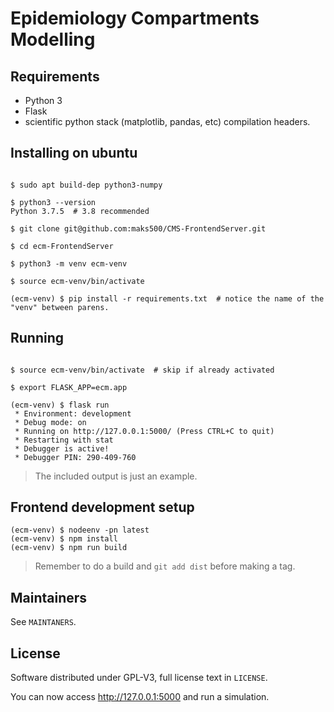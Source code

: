 # Epidemiology Compartments Modelling

## Requirements

- Python 3
- Flask
- scientific python stack (matplotlib, pandas, etc) compilation headers.

## Installing on ubuntu

```shell

$ sudo apt build-dep python3-numpy

$ python3 --version
Python 3.7.5  # 3.8 recommended

$ git clone git@github.com:maks500/CMS-FrontendServer.git

$ cd ecm-FrontendServer

$ python3 -m venv ecm-venv

$ source ecm-venv/bin/activate

(ecm-venv) $ pip install -r requirements.txt  # notice the name of the "venv" between parens.

```

## Running

```shell

$ source ecm-venv/bin/activate  # skip if already activated

$ export FLASK_APP=ecm.app

(ecm-venv) $ flask run
 * Environment: development
 * Debug mode: on
 * Running on http://127.0.0.1:5000/ (Press CTRL+C to quit)
 * Restarting with stat
 * Debugger is active!
 * Debugger PIN: 290-409-760

```

> The included output is just an example.

## Frontend development setup

```shell
(ecm-venv) $ nodeenv -pn latest
(ecm-venv) $ npm install
(ecm-venv) $ npm run build
```

> Remember to do a build and `git add dist` before making a tag.

## Maintainers

See `MAINTANERS`.

## License

Software distributed under GPL-V3, full license text in `LICENSE`.

You can now access http://127.0.0.1:5000 and run a simulation.

